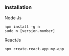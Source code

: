 ### Installation
Node Js
```
npm install -g n
sudo n [version.number]
```
ReactJs
```
npx create-react-app my-app
```
